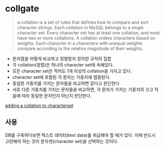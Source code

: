 # collgate

> a collation is a set of rules that defines how to compare and sort character strings. Each collation in MySQL belongs to a single character set. Every character set has at least one collation, and most have two or more collations. A collation orders characters based on weights. Each character in a characters with unequal weights compare according to the relative magnitude of their weights.

* 문자열을 어떻게 비교하고 정렬할지 정의한 규칙의 집합
* 각 collation(정렬)은 하나의 character set에 속해있다.
* 모든 character set은 적어도 1개 이상의 collation을 가지고 있다.
* character set에 포함된 각 문자는 가중치에 맵핑된다.
* 동일한 가중치를 가지는 문자들을 비교하면 같다고 판단한다.
* 서로 다른 가중치를 가지는 문자들을 비교하면, 각 문자가 가지는 가중치의 크고 작음에 따라 동일한 문자인지 아닌지 판단한다.

[adding a collation to characterset](https://dev.mysql.com/doc/refman/8.0/en/adding-collation.html#:~:text=A%20collation%20is%20a%20set,orders%20characters%20based%20on%20weights.)

## 사용

DB를 구축하다보면 텍스트 데이터(text data)를 취급해야 할 때가 있다. 이때 반드시 고민해야 하는 것이 문자셋(character set)을 선택하는 것이다.



